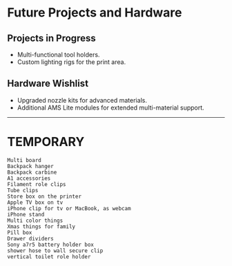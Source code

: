 
# Future Projects and Hardware

## Projects in Progress
- Multi-functional tool holders.
- Custom lighting rigs for the print area.

## Hardware Wishlist
- Upgraded nozzle kits for advanced materials.
- Additional AMS Lite modules for extended multi-material support.

---

# TEMPORARY
```
Multi board
Backpack hanger 
Backpack carbine 
A1 accessories
Filament role clips
Tube clips
Store box on the printer
Apple TV box on tv
iPhone clip for tv or MacBook, as webcam
iPhone stand
Multi color things
Xmas things for family
Pill box
Drawer dividers
Sony a7r5 battery holder box
shower hose to wall secure clip
vertical toilet role holder
```